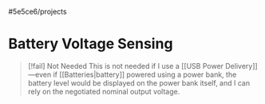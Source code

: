 #5e5ce6/projects 

# Battery Voltage Sensing

> [!fail] Not Needed
> This is not needed if I use a [[USB Power Delivery]]—even if [[Batteries|battery]] powered using a power bank, the battery level would be displayed on the power bank itself, and I can rely on the negotiated nominal output voltage.
